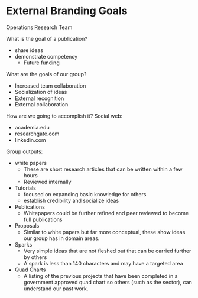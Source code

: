 # External Branding Goals
Operations Research Team

What is the goal of a publication?
- share ideas
- demonstrate competency
    + Future funding


What are the goals of our group?
- Increased team collaboration
- Socialization of ideas
- External recognition
- External collaboration

How are we going to accomplish it?
Social web:
- academia.edu
- researchgate.com
- linkedin.com

Group outputs:
- white papers
    + These are short research articles that can be written within a few hours
    + Reviewed internally
- Tutorials
    + focused on expanding basic knowledge for others
    + establish credibility and socialize ideas
- Publications
    + Whitepapers could be further refined and peer reviewed to become full publications
- Proposals
    + Similar to white papers but far more conceptual, these show ideas our group has in domain areas.
- Sparks
    + Very simple ideas that are not fleshed out that can be carried further by others
    + A spark is less than 140 characters and may have a targeted area
- Quad Charts
    + A listing of the previous projects that have been completed in a government approved quad chart so others (such as the sector), can understand our past work.

